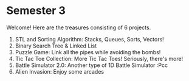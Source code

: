 # Semester 3
Welcome! Here are the treasures consisting of 6 projects.
1. STL and Sorting Algorithm: Stacks, Queues, Sorts, Vectors!
2. Binary Search Tree & Linked List
3. Puzzle Game: Link all the pipes while avoiding the bombs!
4. Tic Tac Toe Collection: More Tic Tac Toes! Seriously, there's more!
5. Battle Simulator 2.0: Another type of 1D Battle Simulator :Pcc
6. Alien Invasion: Enjoy some arcades
